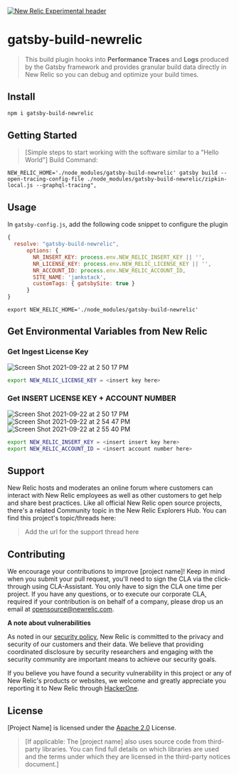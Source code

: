 [![New Relic Experimental header](https://github.com/newrelic/opensource-website/raw/master/src/images/categories/Experimental.png)](https://opensource.newrelic.com/oss-category/#new-relic-experimental)

# gatsby-build-newrelic

> This build plugin hooks into **Performance Traces** and **Logs** produced by the Gatsby framework and provides granular build data directly in New Relic so you can debug and optimize your build times.

## Install
```bash
npm i gatsby-build-newrelic
```

## Getting Started
>[Simple steps to start working with the software similar to a "Hello World"]
Build Command:

```
NEW_RELIC_HOME='./node_modules/gatsby-build-newrelic' gatsby build --open-tracing-config-file ./node_modules/gatsby-build-newrelic/zipkin-local.js --graphql-tracing",
```

## Usage
In `gatsby-config.js`, add the following code snippet to configure the plugin

```javascript
{
  resolve: "gatsby-build-newrelic",
      options: {
        NR_INSERT_KEY: process.env.NEW_RELIC_INSERT_KEY || '',
        NR_LICENSE_KEY: process.env.NEW_RELIC_LICENSE_KEY || '',
        NR_ACCOUNT_ID: process.env.NEW_RELIC_ACCOUNT_ID,
        SITE_NAME: 'jankstack',
        customTags: { gatsbySite: true }
      }
}
```
```
export NEW_RELIC_HOME='./node_modules/gatsby-build-newrelic'
```

## Get Environmental Variables from New Relic 
### Get Ingest License Key
![Screen Shot 2021-09-22 at 2 50 17 PM](https://user-images.githubusercontent.com/10321085/134426856-79e962ad-dd46-4ad5-a7f1-e42e5c25524e.png)
```bash
export NEW_RELIC_LICENSE_KEY = <insert key here>
```

### Get INSERT LICENSE KEY + ACCOUNT NUMBER
![Screen Shot 2021-09-22 at 2 50 17 PM](https://user-images.githubusercontent.com/10321085/134427203-c9d452ef-ab16-4e60-af85-39a4e568c867.png)
![Screen Shot 2021-09-22 at 2 54 47 PM](https://user-images.githubusercontent.com/10321085/134427644-0987db49-e4f8-480b-b2cb-42222a5e87fe.png)
![Screen Shot 2021-09-22 at 2 55 40 PM](https://user-images.githubusercontent.com/10321085/134428081-4a391559-11c7-4c85-9921-2508cfdb4eb9.png)

```bash
export NEW_RELIC_INSERT_KEY = <insert insert key here> 
export NEW_RELIC_ACCOUNT_ID = <insert account number here> 
```


## Support

New Relic hosts and moderates an online forum where customers can interact with New Relic employees as well as other customers to get help and share best practices. Like all official New Relic open source projects, there's a related Community topic in the New Relic Explorers Hub. You can find this project's topic/threads here:

>Add the url for the support thread here

## Contributing
We encourage your contributions to improve [project name]! Keep in mind when you submit your pull request, you'll need to sign the CLA via the click-through using CLA-Assistant. You only have to sign the CLA one time per project.
If you have any questions, or to execute our corporate CLA, required if your contribution is on behalf of a company,  please drop us an email at opensource@newrelic.com.

**A note about vulnerabilities**

As noted in our [security policy](../../security/policy), New Relic is committed to the privacy and security of our customers and their data. We believe that providing coordinated disclosure by security researchers and engaging with the security community are important means to achieve our security goals.

If you believe you have found a security vulnerability in this project or any of New Relic's products or websites, we welcome and greatly appreciate you reporting it to New Relic through [HackerOne](https://hackerone.com/newrelic).

## License
[Project Name] is licensed under the [Apache 2.0](http://apache.org/licenses/LICENSE-2.0.txt) License.
>[If applicable: The [project name] also uses source code from third-party libraries. You can find full details on which libraries are used and the terms under which they are licensed in the third-party notices document.]
